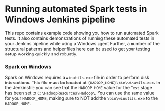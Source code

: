 # Running automated Spark tests in Windows Jenkins pipeline

This repo contains example code showing you how to run automated Spark tests.
It also contains demonstrations of running these automated tests in your Jenkins pipeline while using a Windows agent
Further, a number of the structural patterns and helper files here can be used to get your testing setup working quickly and robustly.

### Spark on Windows
Spark on Windows requires a `winutils.exe` file in order to perform disk interactions.
This file must be located at `{HADOOP_HOME}\bin\winutils.exe`. 
In the Jenkinsfile you can see that the `HADOOP_HOME` value for the `Test` stage has been set to `C:\HadoopResources\Hadoop\`.
You can use the same value for your `HADOOP_HOME`, making sure to NOT add the `\bin\winutils.exe` to the `HADOOP_HOME`.
